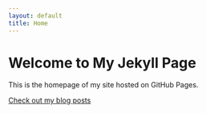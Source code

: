 ```yaml
---
layout: default
title: Home
---
```


# Welcome to My Jekyll Page
This is the homepage of my site hosted on GitHub Pages.

[Check out my blog posts](./_posts)